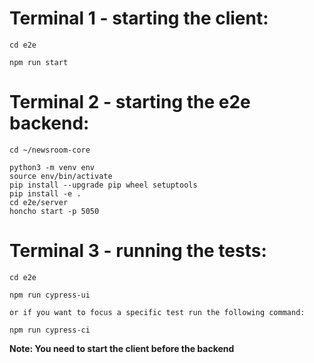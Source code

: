 # Terminal 1 - starting the client:
```
cd e2e

npm run start
```
# Terminal 2 - starting the e2e backend:
```
cd ~/newsroom-core

python3 -m venv env
source env/bin/activate
pip install --upgrade pip wheel setuptools
pip install -e .
cd e2e/server
honcho start -p 5050
```

# Terminal 3 - running the tests:
```
cd e2e
```
```
npm run cypress-ui
```
`or if you want to focus a specific test run the following command:`
```
npm run cypress-ci
```

**Note: You need to start the client before the backend**
